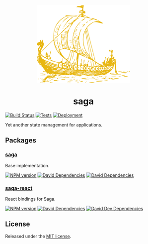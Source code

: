 <div align="center">
    <img width="300" src="./assets/ship.png" />
</div>
<h1 align="center">saga</h1>

[![Build Status](https://img.shields.io/azure-devops/build/reactway/reactway/4/master.svg?logo=azuredevops)](https://dev.azure.com/reactway/ReactWay/_build?definitionId=4)
[![Tests](https://img.shields.io/azure-devops/tests/reactway/reactway/4/master.svg?logo=azuredevops)](https://dev.azure.com/reactway/ReactWay/_build?definitionId=4)
[![Deployment](https://img.shields.io/azure-devops/release/ReactWay/45ba3eec-21d8-47a4-93d1-b6fe246c22ef/4/13.svg?logo=azuredevops)](https://dev.azure.com/reactway/ReactWay/_release?definitionId=4)

Yet another state management for applications.

## Packages

### [saga](/packages/saga)

Base implementation.

[![NPM version](https://img.shields.io/npm/v/saga.svg?logo=npm)](https://www.npmjs.com/package/saga) [![David Dependencies](https://img.shields.io/david/reactway/saga.svg?path=packages%2Fsaga)](https://david-dm.org/reactway/saga?path=packages%2Fsaga) [![David Dependencies](https://img.shields.io/david/dev/reactway/saga.svg?path=packages%2Fsaga&type=dev)](https://david-dm.org/reactway/saga?path=packages%2Fsaga&type=dev)

### [saga-react](/packages/saga-react)

React bindings for Saga.

[![NPM version](https://img.shields.io/npm/v/saga-react.svg?logo=npm)](https://www.npmjs.com/package/saga-react) [![David Dependencies](https://img.shields.io/david/reactway/saga.svg?path=packages%2Fsaga-react)](https://david-dm.org/reactway/saga?path=packages%2Fsaga-react) [![David Dev Dependencies](https://img.shields.io/david/dev/reactway/saga.svg?path=packages%2Fsaga-react)](https://david-dm.org/reactway/saga?path=packages%2Fsaga-react&type=dev)

## License

Released under the [MIT license](LICENSE).
